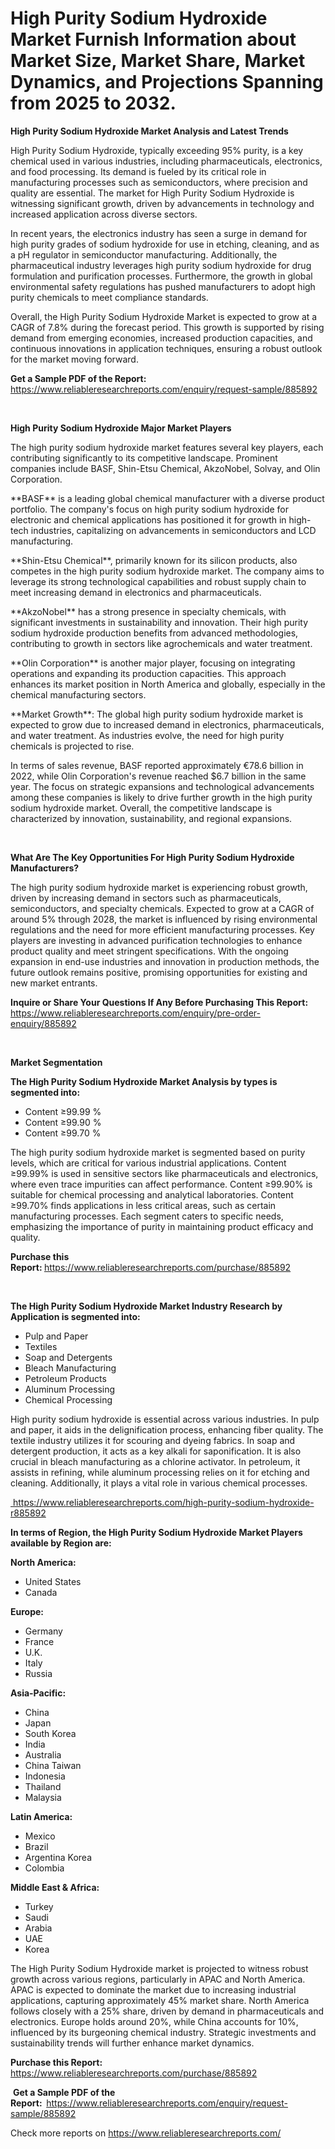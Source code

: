 <p><h1>High Purity Sodium Hydroxide Market Furnish Information about Market Size, Market Share, Market Dynamics, and Projections Spanning from 2025 to 2032.</h1></p><p><strong>High Purity Sodium Hydroxide Market Analysis and Latest Trends</strong></p>
<p><p>High Purity Sodium Hydroxide, typically exceeding 95% purity, is a key chemical used in various industries, including pharmaceuticals, electronics, and food processing. Its demand is fueled by its critical role in manufacturing processes such as semiconductors, where precision and quality are essential. The market for High Purity Sodium Hydroxide is witnessing significant growth, driven by advancements in technology and increased application across diverse sectors.</p><p>In recent years, the electronics industry has seen a surge in demand for high purity grades of sodium hydroxide for use in etching, cleaning, and as a pH regulator in semiconductor manufacturing. Additionally, the pharmaceutical industry leverages high purity sodium hydroxide for drug formulation and purification processes. Furthermore, the growth in global environmental safety regulations has pushed manufacturers to adopt high purity chemicals to meet compliance standards.</p><p>Overall, the High Purity Sodium Hydroxide Market is expected to grow at a CAGR of 7.8% during the forecast period. This growth is supported by rising demand from emerging economies, increased production capacities, and continuous innovations in application techniques, ensuring a robust outlook for the market moving forward.</p></p>
<p><strong>Get a Sample PDF of the Report:&nbsp;</strong> <a href="https://www.reliableresearchreports.com/enquiry/request-sample/885892?utm_campaign=2298&utm_medium=2&utm_source=Github&utm_content=ia&utm_term=01042025&utm_id=high-purity-sodium-hydroxide">https://www.reliableresearchreports.com/enquiry/request-sample/885892</a></p>
<p>&nbsp;</p>
<p><strong>High Purity Sodium Hydroxide Major Market Players</strong></p>
<p><p>The high purity sodium hydroxide market features several key players, each contributing significantly to its competitive landscape. Prominent companies include BASF, Shin-Etsu Chemical, AkzoNobel, Solvay, and Olin Corporation.</p><p>**BASF** is a leading global chemical manufacturer with a diverse product portfolio. The company's focus on high purity sodium hydroxide for electronic and chemical applications has positioned it for growth in high-tech industries, capitalizing on advancements in semiconductors and LCD manufacturing.</p><p>**Shin-Etsu Chemical**, primarily known for its silicon products, also competes in the high purity sodium hydroxide market. The company aims to leverage its strong technological capabilities and robust supply chain to meet increasing demand in electronics and pharmaceuticals.</p><p>**AkzoNobel** has a strong presence in specialty chemicals, with significant investments in sustainability and innovation. Their high purity sodium hydroxide production benefits from advanced methodologies, contributing to growth in sectors like agrochemicals and water treatment.</p><p>**Olin Corporation** is another major player, focusing on integrating operations and expanding its production capacities. This approach enhances its market position in North America and globally, especially in the chemical manufacturing sectors.</p><p>**Market Growth**: The global high purity sodium hydroxide market is expected to grow due to increased demand in electronics, pharmaceuticals, and water treatment. As industries evolve, the need for high purity chemicals is projected to rise.</p><p>In terms of sales revenue, BASF reported approximately €78.6 billion in 2022, while Olin Corporation's revenue reached $6.7 billion in the same year. The focus on strategic expansions and technological advancements among these companies is likely to drive further growth in the high purity sodium hydroxide market. Overall, the competitive landscape is characterized by innovation, sustainability, and regional expansions.</p></p>
<p>&nbsp;</p>
<p><strong>What Are The Key Opportunities For High Purity Sodium Hydroxide Manufacturers?</strong></p>
<p><p>The high purity sodium hydroxide market is experiencing robust growth, driven by increasing demand in sectors such as pharmaceuticals, semiconductors, and specialty chemicals. Expected to grow at a CAGR of around 5% through 2028, the market is influenced by rising environmental regulations and the need for more efficient manufacturing processes. Key players are investing in advanced purification technologies to enhance product quality and meet stringent specifications. With the ongoing expansion in end-use industries and innovation in production methods, the future outlook remains positive, promising opportunities for existing and new market entrants.</p></p>
<p><strong>Inquire or Share Your Questions If Any Before Purchasing This Report:</strong> <a href="https://www.reliableresearchreports.com/enquiry/pre-order-enquiry/885892?utm_campaign=2298&utm_medium=2&utm_source=Github&utm_content=ia&utm_term=01042025&utm_id=high-purity-sodium-hydroxide">https://www.reliableresearchreports.com/enquiry/pre-order-enquiry/885892</a></p>
<p>&nbsp;</p>
<p><strong>Market Segmentation</strong></p>
<p><strong>The High Purity Sodium Hydroxide Market Analysis by types is segmented into:</strong></p>
<p><ul><li>Content ≥99.99 %</li><li>Content ≥99.90 %</li><li>Content ≥99.70 %</li></ul></p>
<p><p>The high purity sodium hydroxide market is segmented based on purity levels, which are critical for various industrial applications. Content ≥99.99% is used in sensitive sectors like pharmaceuticals and electronics, where even trace impurities can affect performance. Content ≥99.90% is suitable for chemical processing and analytical laboratories. Content ≥99.70% finds applications in less critical areas, such as certain manufacturing processes. Each segment caters to specific needs, emphasizing the importance of purity in maintaining product efficacy and quality.</p></p>
<p><strong>Purchase this Report:&nbsp;</strong><a href="https://www.reliableresearchreports.com/purchase/885892?utm_campaign=2298&utm_medium=2&utm_source=Github&utm_content=ia&utm_term=01042025&utm_id=high-purity-sodium-hydroxide">https://www.reliableresearchreports.com/purchase/885892</a></p>
<p>&nbsp;</p>
<p><strong>The High Purity Sodium Hydroxide Market Industry Research by Application is segmented into:</strong></p>
<p><ul><li>Pulp and Paper</li><li>Textiles</li><li>Soap and Detergents</li><li>Bleach Manufacturing</li><li>Petroleum Products</li><li>Aluminum Processing</li><li>Chemical Processing</li></ul></p>
<p><p>High purity sodium hydroxide is essential across various industries. In pulp and paper, it aids in the delignification process, enhancing fiber quality. The textile industry utilizes it for scouring and dyeing fabrics. In soap and detergent production, it acts as a key alkali for saponification. It is also crucial in bleach manufacturing as a chlorine activator. In petroleum, it assists in refining, while aluminum processing relies on it for etching and cleaning. Additionally, it plays a vital role in various chemical processes.</p></p>
<p><a href="https://www.reliableresearchreports.com/high-purity-sodium-hydroxide-r885892?utm_campaign=2298&utm_medium=2&utm_source=Github&utm_content=ia&utm_term=01042025&utm_id=high-purity-sodium-hydroxide">&nbsp;https://www.reliableresearchreports.com/high-purity-sodium-hydroxide-r885892</a></p>
<p><strong>In terms of Region, the High Purity Sodium Hydroxide Market Players available by Region are:</strong></p>
<p>
    <p> <strong> North America: </strong>
        <ul>
            <li>United States</li>
            <li>Canada</li>
        </ul>
        </p> 
    <p> <strong> Europe: </strong>
        <ul>
            <li>Germany</li>
            <li>France</li>
            <li>U.K.</li>
            <li>Italy</li>
            <li>Russia</li>
        </ul>
        </p> 
    <p> <strong> Asia-Pacific: </strong>
        <ul>
            <li>China</li>
            <li>Japan</li>
            <li>South Korea</li>
            <li>India</li>
            <li>Australia</li>
            <li>China Taiwan</li>
            <li>Indonesia</li>
            <li>Thailand</li>
            <li>Malaysia</li>
        </ul>
        </p> 
    <p> <strong> Latin America: </strong>
        <ul>
            <li>Mexico</li>
            <li>Brazil</li>
            <li>Argentina Korea</li>
            <li>Colombia</li>
        </ul>
        </p> 
    <p> <strong> Middle East & Africa: </strong>
        <ul>
            <li>Turkey</li>
            <li>Saudi</li>
            <li>Arabia</li>
            <li>UAE</li>
            <li>Korea</li>
        </ul>
    </p>
    </p>
<p><p>The High Purity Sodium Hydroxide market is projected to witness robust growth across various regions, particularly in APAC and North America. APAC is expected to dominate the market due to increasing industrial applications, capturing approximately 45% market share. North America follows closely with a 25% share, driven by demand in pharmaceuticals and electronics. Europe holds around 20%, while China accounts for 10%, influenced by its burgeoning chemical industry. Strategic investments and sustainability trends will further enhance market dynamics.</p></p>
<p><strong>Purchase this Report: </strong><a href="https://www.reliableresearchreports.com/purchase/885892?utm_campaign=2298&utm_medium=2&utm_source=Github&utm_content=ia&utm_term=01042025&utm_id=high-purity-sodium-hydroxide">https://www.reliableresearchreports.com/purchase/885892</a></p>
<p>&nbsp;<strong>Get a Sample PDF of the Report:&nbsp;&nbsp;</strong><a href="https://www.reliableresearchreports.com/enquiry/request-sample/885892?utm_campaign=2298&utm_medium=2&utm_source=Github&utm_content=ia&utm_term=01042025&utm_id=high-purity-sodium-hydroxide">https://www.reliableresearchreports.com/enquiry/request-sample/885892</a></p>
<p><strong></strong></p>
<p>Check more reports on <a href="https://www.reliableresearchreports.com/?utm_campaign=2298&utm_medium=2&utm_source=Github&utm_content=ia&utm_term=01042025&utm_id=high-purity-sodium-hydroxide">https://www.reliableresearchreports.com/</a></p>